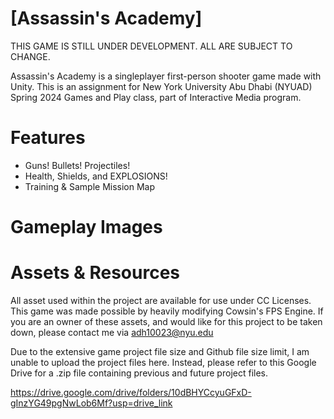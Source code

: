 
# [Assassin's Academy] 

THIS GAME IS STILL UNDER DEVELOPMENT. ALL ARE SUBJECT TO CHANGE.

Assassin's Academy is a singleplayer first-person shooter game made with Unity. This is an assignment for New York University Abu Dhabi (NYUAD) Spring 2024 Games and Play class, part of Interactive Media program.

# Features
- Guns! Bullets! Projectiles!
- Health, Shields, and EXPLOSIONS!
- Training & Sample Mission Map

# Gameplay Images



# Assets & Resources
All asset used within the project are available for use under CC Licenses. This game was made possible by heavily modifying Cowsin's FPS Engine. If you are an owner of these assets, and would like for this project to be taken down, please contact me via adh10023@nyu.edu

Due to the extensive game project file size and Github file size limit, I am unable to upload the project files here. Instead, please refer to this Google Drive for a .zip file containing previous and future project files.

https://drive.google.com/drive/folders/10dBHYCcyuGFxD-gInzYG49pgNwLob6Mf?usp=drive_link



